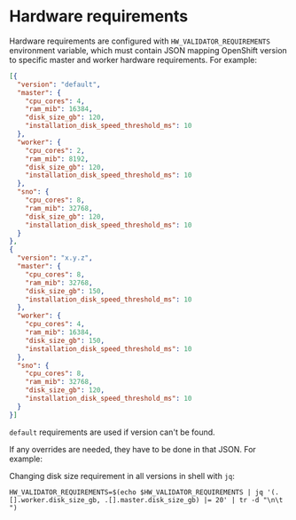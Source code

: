 # Hardware requirements

Hardware requirements are configured with `HW_VALIDATOR_REQUIREMENTS` environment variable, which must contain JSON mapping OpenShift version to specific master and worker hardware requirements. 
For example:
```json
[{
  "version": "default",
  "master": {
    "cpu_cores": 4,
    "ram_mib": 16384,
    "disk_size_gb": 120,
    "installation_disk_speed_threshold_ms": 10
  },
  "worker": {
    "cpu_cores": 2,
    "ram_mib": 8192,
    "disk_size_gb": 120,
    "installation_disk_speed_threshold_ms": 10
  },
  "sno": {
    "cpu_cores": 8,
    "ram_mib": 32768,
    "disk_size_gb": 120,
    "installation_disk_speed_threshold_ms": 10
  }
},
{
  "version": "x.y.z",
  "master": {
    "cpu_cores": 8,
    "ram_mib": 32768,
    "disk_size_gb": 150,
    "installation_disk_speed_threshold_ms": 10
  },
  "worker": {
    "cpu_cores": 4,
    "ram_mib": 16384,
    "disk_size_gb": 150,
    "installation_disk_speed_threshold_ms": 10
  },
  "sno": {
    "cpu_cores": 8,
    "ram_mib": 32768,
    "disk_size_gb": 120,
    "installation_disk_speed_threshold_ms": 10
  }
}]
```

`default` requirements are used if version can't be found.

If any overrides are needed, they have to be done in that JSON. For example:

Changing disk size requirement in all versions in shell with `jq`:
```shell
HW_VALIDATOR_REQUIREMENTS=$(echo $HW_VALIDATOR_REQUIREMENTS | jq '(.[].worker.disk_size_gb, .[].master.disk_size_gb) |= 20' | tr -d "\n\t ")

```